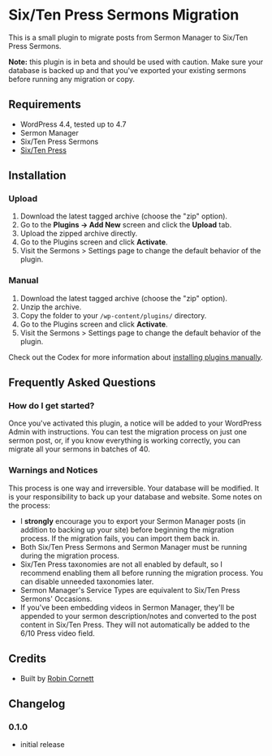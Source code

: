 # Six/Ten Press Sermons Migration

This is a small plugin to migrate posts from Sermon Manager to Six/Ten Press Sermons.

**Note:** this plugin is in beta and should be used with caution. Make sure your database is backed up and that you've exported your existing sermons before running any migration or copy.

## Requirements
* WordPress 4.4, tested up to 4.7
* Sermon Manager
* Six/Ten Press Sermons
* [Six/Ten Press](https://robincornett.com/downloads/sixtenpress/)

## Installation

### Upload

1. Download the latest tagged archive (choose the "zip" option).
2. Go to the __Plugins -> Add New__ screen and click the __Upload__ tab.
3. Upload the zipped archive directly.
4. Go to the Plugins screen and click __Activate__.
5. Visit the Sermons > Settings page to change the default behavior of the plugin.

### Manual

1. Download the latest tagged archive (choose the "zip" option).
2. Unzip the archive.
3. Copy the folder to your `/wp-content/plugins/` directory.
4. Go to the Plugins screen and click __Activate__.
5. Visit the Sermons > Settings page to change the default behavior of the plugin.

Check out the Codex for more information about [installing plugins manually](http://codex.wordpress.org/Managing_Plugins#Manual_Plugin_Installation).

## Frequently Asked Questions

### How do I get started?
    
Once you've activated this plugin, a notice will be added to your WordPress Admin with instructions. You can test the migration process on just one sermon post, or, if you know everything is working correctly, you can migrate all your sermons in batches of 40.

### Warnings and Notices

This process is one way and irreversible. Your database will be modified. It is your responsibility to back up your database and website. Some notes on the process:

* I **strongly** encourage you to export your Sermon Manager posts (in addition to backing up your site) before beginning the migration process. If the migration fails, you can import them back in.
* Both Six/Ten Press Sermons and Sermon Manager must be running during the migration process.
* Six/Ten Press taxonomies are not all enabled by default, so I recommend enabling them all before running the migration process. You can disable unneeded taxonomies later.
* Sermon Manager's Service Types are equivalent to Six/Ten Press Sermons' Occasions.
* If you've been embedding videos in Sermon Manager, they'll be appended to your sermon description/notes and converted to the post content in Six/Ten Press. They will not automatically be added to the 6/10 Press video field.

## Credits

* Built by [Robin Cornett](https://robincornett.com/)

## Changelog

### 0.1.0
* initial release
